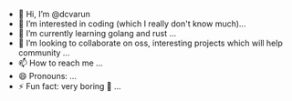 - 👋 Hi, I’m @dcvarun
- 👀 I’m interested in coding (which I really don't know much)...
- 🌱 I’m currently learning golang and rust ...
- 💞️ I’m looking to collaborate on oss, interesting projects which will help community ...
- 📫 How to reach me ...
- 😄 Pronouns: ...
- ⚡ Fun fact: very boring 👀 ...

<!---
dcvarun/dcvarun is a ✨ special ✨ repository because its `README.md` (this file) appears on your GitHub profile.
You can click the Preview link to take a look at your changes.
--->
